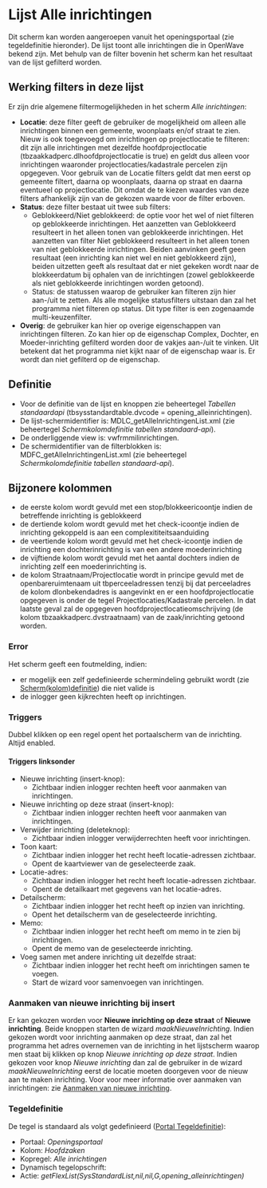# Lijst Alle inrichtingen

Dit scherm kan worden aangeroepen vanuit het openingsportaal (zie tegeldefinitie hieronder). De lijst toont alle inrichtingen die in OpenWave bekend zijn. Met behulp van de filter bovenin het scherm kan het resultaat van de lijst gefilterd worden.

## Werking filters in deze lijst

Er zijn drie algemene filtermogelijkheden in het scherm _Alle inrichtingen_:

- **Locatie**: deze filter geeft de gebruiker de mogelijkheid om alleen alle inrichtingen binnen een gemeente, woonplaats en/of straat te zien. Nieuw is ook toegevoegd om inrichtingen op projectlocatie te filteren: dit zijn alle inrichtingen met dezelfde hoofdprojectlocatie (tbzaakkadperc.dlhoofdprojectlocatie is true) en geldt dus alleen voor inrichtingen waaronder projectlocaties/kadastrale percelen zijn opgegeven. Voor gebruik van de Locatie filters geldt dat men eerst op gemeente filtert, daarna op woonplaats, daarna op straat en daarna eventueel op projectlocatie. Dit omdat de te kiezen waardes van deze filters afhankelijk zijn van de gekozen waarde voor de filter erboven.
- **Status**: deze filter bestaat uit twee sub filters:
  - Geblokkeerd/Niet geblokkeerd: de optie voor het wel of niet filteren op geblokkeerde inrichtingen. Het aanzetten van Geblokkeerd resulteert in het alleen tonen van geblokkeerde inrichtingen. Het aanzetten van filter Niet geblokkeerd resulteert in het alleen tonen van niet geblokkeerde inrichtingen. Beiden aanvinken geeft geen resultaat (een inrichting kan niet wel en niet geblokkeerd zijn), beiden uitzetten geeft als resultaat dat er niet gekeken wordt naar de blokkeerdatum bij ophalen van de inrichtingen (zowel geblokkeerde als niet geblokkeerde inrichtingen worden getoond).
  - Status: de statussen waarop de gebruiker kan filteren zijn hier aan-/uit te zetten. Als alle mogelijke statusfilters uitstaan dan zal het programma niet filteren op status. Dit type filter is een zogenaamde multi-keuzenfilter.
- **Overig**: de gebruiker kan hier op overige eigenschappen van inrichtingen filteren. Zo kan hier op de eigenschap Complex, Dochter, en Moeder-inrichting gefilterd worden door de vakjes aan-/uit te vinken. Uit betekent dat het programma niet kijkt naar of de eigenschap waar is. Er wordt dan niet gefilterd op de eigenschap.

## Definitie

- Voor de definitie van de lijst en knoppen zie beheertegel _Tabellen standaardapi_ (tbsysstandardtable.dvcode = opening_alleinrichtingen).
- De lijst-schermidentifier is: MDLC_getAlleInrichtingenList.xml (zie beheertegel _Schermkolomdefinitie tabellen standaard-api_).
- De onderliggende view is: vwfrmmilinrichtingen.
- De schermidentifier van de filterblokken is: MDFC_getAlleInrichtingenList.xml (zie beheertegel _Schermkolomdefinitie tabellen standaard-api_).

## Bijzonere kolommen

- de eerste kolom wordt gevuld met een stop/blokkeericoontje indien de betreffende inrichting is geblokkeerd
- de dertiende kolom wordt gevuld met het check-icoontje indien de inrichting gekoppeld is aan een complexititeitsaanduiding
- de veertiende kolom wordt gevuld met het check-icoontje indien de inrichting een dochterinrichting is van een andere moederinrichting
- de vijftiende kolom wordt gevuld met het aantal dochters indien de inrichting zelf een moederinrichting is.
- de kolom Straatnaam/Projectlocatie wordt in principe gevuld met de openbareruimtenaam uit tbperceeladressen tenzij bij dat perceeladres de kolom dlonbekendadres is aangevinkt en er een hoofdprojectlocatie opgegeven is onder de tegel Projectlocaties/Kadastrale percelen. In dat laatste geval zal de opgegeven hoofdprojectlocatieomschrijving (de kolom tbzaakkadperc.dvstraatnaam) van de zaak/inrichting getoond worden.

### Error

Het scherm geeft een foutmelding, indien:

- er mogelijk een zelf gedefinieerde schermindeling gebruikt wordt (zie [Scherm(kolom)definitie](/instellen_inrichten/schermdefinitie/README.md)) die niet valide is
- de inlogger geen kijkrechten heeft op inrichtingen.

### Triggers

Dubbel klikken op een regel opent het portaalscherm van de inrichting. Altijd enabled.

#### Triggers linksonder

- Nieuwe inrichting (insert-knop):
  - Zichtbaar indien inlogger rechten heeft voor aanmaken van inrichtingen.
- Nieuwe inrichting op deze straat (insert-knop):
  - Zichtbaar indien inlogger rechten heeft voor aanmaken van inrichtingen.
- Verwijder inrichting (deleteknop):
  - Zichtbaar indien inlogger verwijderrechten heeft voor inrichtingen.
- Toon kaart:
  - Zichtbaar indien inlogger het recht heeft locatie-adressen zichtbaar.
  - Opent de kaartviewer van de geselecteerde zaak.
- Locatie-adres:
  - Zichtbaar indien inlogger het recht heeft locatie-adressen zichtbaar.
  - Opent de detailkaart met gegevens van het locatie-adres.
- Detailscherm:
  - Zichtbaar indien inlogger het recht heeft op inzien van inrichting.
  - Opent het detailscherm van de geselecteerde inrichting.
- Memo:
  - Zichtbaar indien inlogger het recht heeft om memo in te zien bij inrichtingen.
  - Opent de memo van de geselecteerde inrichting.
- Voeg samen met andere inrichting uit dezelfde straat:
  - Zichtbaar indien inlogger het recht heeft om inrichtingen samen te voegen.
  - Start de wizard voor samenvoegen van inrichtingen.

### Aanmaken van nieuwe inrichting bij insert

Er kan gekozen worden voor **Nieuwe inrichting op deze straat** of **Nieuwe inrichting**. Beide knoppen starten de wizard _maakNieuweInrichting_. Indien gekozen wordt voor inrichting aanmaken op deze straat, dan zal het programma het adres overnemen van de inrichting in het lijstscherm waarop men staat bij klikken op knop _Nieuwe inrichting op deze straat_. Indien gekozen voor knop _Nieuwe inrichting_ dan zal de gebruiker in de wizard _maakNieuweInrichting_ eerst de locatie moeten doorgeven voor de nieuw aan te maken inrichting. Voor voor meer informatie over aanmaken van inrichtingen: zie [Aanmaken van nieuwe inrichting](/probleemoplossing/programmablokken/maak_nieuwe_inrichting.md).

### Tegeldefinitie

De tegel is standaard als volgt gedefinieerd ([Portal Tegeldefinitie](/instellen_inrichten/portaldefinitie/portal_tegel.md)):

- Portaal: _Openingsportaal_
- Kolom: _Hoofdzaken_
- Kopregel: _Alle inrichtingen_
- Dynamisch tegelopschrift:
- Actie: _getFlexList(SysStandardList,nil,nil,G,opening_alleinrichtingen)_
